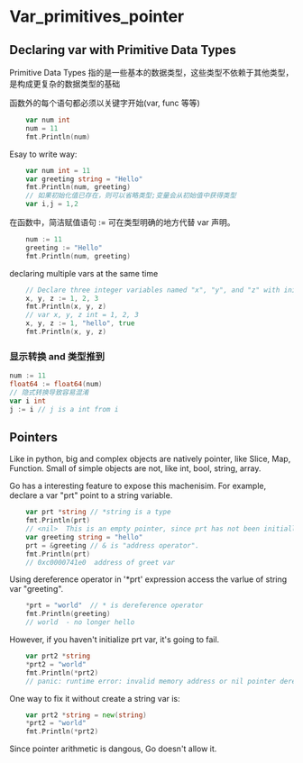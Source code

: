 # Var_primitives_pointer


## Declaring var with Primitive Data Types
Primitive Data Types 指的是一些基本的数据类型，这些类型不依赖于其他类型，是构成更复杂的数据类型的基础

函数外的每个语句都必须以关键字开始(var, func 等等)
```go
	var num int
	num = 11
	fmt.Println(num)
```
Esay to write way:
```go
	var num int = 11
	var greeting string = "Hello"
	fmt.Println(num, greeting)
	// 如果初始化值已存在，则可以省略类型;变量会从初始值中获得类型
	var i,j = 1,2
```
在函数中，简洁赋值语句 := 可在类型明确的地方代替 var 声明。
```go
	num := 11
	greeting := "Hello"
	fmt.Println(num, greeting)
```
declaring multiple vars at the same time
```go
	// Declare three integer variables named "x", "y", and "z" with initial values of 1, 2, and 3, respectively. GO简洁的特色！
	x, y, z := 1, 2, 3
	fmt.Println(x, y, z)
	// var x, y, z int = 1, 2, 3
	x, y, z := 1, "hello", true
	fmt.Println(x, y, z)
```
### 显示转换 and 类型推到

```go
num := 11
float64 := float64(num)
// 隐式转换导致容易混淆
var i int
j := i // j is a int from i
```

## Pointers
Like in python, big and complex objects are natively pointer, like Slice, Map, Function. Small of simple objects are not, like int, bool, string, array.

Go has a interesting feature to expose this machenisim. For example, declare a var "prt" point to a string variable.
```go
    var prt *string // *string is a type 
	fmt.Println(prt)
    // <nil>  This is an empty pointer, since prt has not been initiallized
    var greeting string = "hello"
	prt = &greeting // & is "address operator". 
	fmt.Println(prt)
    // 0xc0000741e0  address of greet var
```
Using dereference operator in '*prt' expression access the varlue of string var "greeting".
```go
    *prt = "world"  // * is dereference operator 
	fmt.Println(greeting)
    // world  - no longer hello
```
However, if you haven't initialize prt var, it's going to fail.
```go
	var prt2 *string
	*prt2 = "world"
	fmt.Println(*prt2)
    // panic: runtime error: invalid memory address or nil pointer dereference
```
One way to fix it without create a string var is:
```go
	var prt2 *string = new(string)
	*prt2 = "world"
	fmt.Println(*prt2)
```
Since pointer arithmetic is dangous, Go doesn't allow it.
